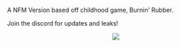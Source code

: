A NFM Version based off childhood game, Burnin' Rubber.

<blockquote class="imgur-embed-pub" lang="en" data-id="a/Onoldei" data-context="false" ><a href="//imgur.com/a/Onoldei"></a></blockquote><script async src="//s.imgur.com/min/embed.js" charset="utf-8"></script>


Join the discord for updates and leaks!
<p align="center">
 <a href="https://discord.gg/vSJ4XV2Nxd" target"blank_"><img src="https://img.shields.io/discord/815419423564759040?color=%237289da&label=Invite&logo=discord&logoColor=%237289da&style=flat-square"></a>
  
